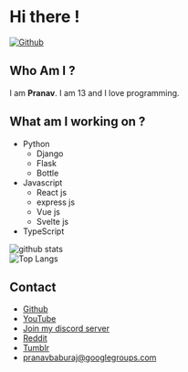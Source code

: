 # Hi there !
[
![Github](https://img.shields.io/github/followers/pranavbaburaj?label=Follow&style=social)](https://github.com/pranavbaburaj)

## Who Am I ?
  I am **Pranav**. I am 13 and I love programming.
 
 ## What am I working on ?

 - Python
	  - Django
	  - Flask
	  - Bottle
- Javascript
	- React js
	- express js
	- Vue js
	- Svelte js
- TypeScript

![github stats](https://github-readme-stats.vercel.app/api?username=pranavbaburaj)
<br>
![Top Langs](https://github-readme-stats.vercel.app/api/top-langs/?username=pranavbaburaj&theme=tokyonight)

## Contact

 - [Github](https://github.com/pranavbaburaj)
 - [YouTube](https://www.youtube.com/channel/UCXUbqWoz5V_Hoeofgbf6Mbw/featured?view_as=subscriber)
 - [Join my discord server](https://discord.gg/YNDwpmth2m)
 -  [Reddit](https://www.reddit.com/user/pranavbaburaj)
 - [Tumblr](https://pranavbaburaj.tumblr.com/)
 - pranavbaburaj@googlegroups.com
